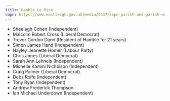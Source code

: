 ```yaml
---
title: Hamble Le Rice
sopn: https://www.eastleigh.gov.uk/media/9447/sopn-parish-and-parish-wards.pdf
---
```


- Sheelagh Cohen (Independent)
- Malcolm Robert Cross (Liberal Democrat)
- Trevor Gordon Dann (Resident of Hamble for 21 years)
- Simon James Hand (Independent)
- Hayley Jeanette Homer (Labour Party)
- Chris Jones (Liberal Democrat)
- Sarah Ann Lehneis (Independent)
- Michelle Kamini Nicholson (Independent)
- Craig Palmer (Liberal Democrat)
- Debs Rolfe (Independent)
- Tony Ryan (Independent)
- Andrew Frederick Thompson
- Ian Michael Underdown (Independent)
